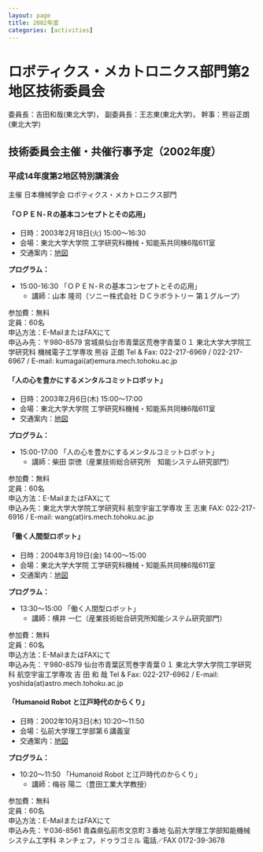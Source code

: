 ```yaml
---
layout: page
title: 2002年度
categories: [activities]
---
```


# ロボティクス・メカトロニクス部門第2地区技術委員会

委員長：吉田和哉(東北大学)，
副委員長：王志東(東北大学)，
幹事：熊谷正朗(東北大学)

## 技術委員会主催・共催行事予定（2002年度）

### 平成14年度第2地区特別講演会

主催 日本機械学会 ロボティクス・メカトロニクス部門

#### 「ＯＰＥＮ-Ｒの基本コンセプトとその応用」

- 日時：2003年2月18日(火) 15:00～16:30
- 会場：東北大学大学院 工学研究科機械・知能系共同棟6階611室
- 交通案内：[地図](http://www.yz.yamagata-u.ac.jp/yzmap/yzmap.html)

**プログラム：**

- 15:00-16:30 「ＯＰＥＮ-Ｒの基本コンセプトとその応用」
  - 講師：山本 隆司（ソニー株式会社 ＤＣラボラトリー 第１グループ）

参加費：無料  
定員：60名  
申込方法：E-MailまたはFAXにて  
申込み先：〒980-8579 宮城県仙台市青葉区荒巻字青葉０１ 東北大学大学院工学研究科 機械電子工学専攻 熊谷 正朗 Tel & Fax: 022-217-6969 / 022-217-6967 / E-mail: kumagai(at)emura.mech.tohoku.ac.jp

#### 「人の心を豊かにするメンタルコミットロボット」

- 日時：2003年2月6日(木) 15:00～17:00
- 会場：東北大学大学院 工学研究科機械・知能系共同棟6階611室
- 交通案内：[地図](http://www.eng.tohoku.ac.jp/eng/citymap.html)

**プログラム：**

- 15:00-17:00 「人の心を豊かにするメンタルコミットロボット」
  - 講師：柴田 崇徳（産業技術総合研究所　知能システム研究部門）

参加費：無料  
定員：60名  
申込方法：E-MailまたはFAXにて  
申込み先：東北大学大学院工学研究科 航空宇宙工学専攻 王 志東 FAX: 022-217-6916 / E-mail: wang(at)irs.mech.tohoku.ac.jp

#### 「働く人間型ロボット」

- 日時：2004年3月19日(金) 14:00～15:00
- 会場：東北大学大学院 工学研究科機械・知能系共同棟6階611室
- 交通案内：[地図](http://www.eng.tohoku.ac.jp/eng/citymap.html)

**プログラム：**

- 13:30～15:00 「働く人間型ロボット」
  - 講師：横井 一仁（産業技術総合研究所知能システム研究部門）

参加費：無料  
定員：60名  
申込方法：E-MailまたはFAXにて  
申込み先：〒980-8579 仙台市青葉区荒巻字青葉０１ 東北大学大学院工学研究科 航空宇宙工学専攻 吉 田 和 哉 Tel & Fax: 022-217-6962 / E-mail: yoshida(at)astro.mech.tohoku.ac.jp

#### 「Humanoid Robot と江戸時代のからくり」

- 日時：2002年10月3日(木) 10:20～11:50
- 会場：弘前大学理工学部第６講義室
- 交通案内：[地図](http://www.eng.tohoku.ac.jp/eng/map/citymap.html)

**プログラム：**

- 10:20～11:50 「Humanoid Robot と江戸時代のからくり」
  - 講師：梅谷 陽二（豊田工業大学教授）

参加費：無料  
定員：60名  
申込方法：E-MailまたはFAXにて  
申込み先：〒036-8561 青森県弘前市文京町３番地 弘前大学理工学部知能機械システム工学科 ネンチェフ，ドゥラゴミル 電話／FAX 0172-39-3678

